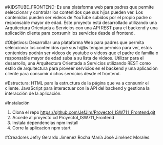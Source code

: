 #KIDSTUBE_FRONTEND:
Es una plataforma web para padres que permite seleccionar y controlar los contenidos que sus hijos pueden ver. Los contenidos pueden ser videos de YouTube subidos por el propio padre o responsable mayor de edad.
Este proyecto está desarrollado utilizando una Arquitectura Orientada a Servicios con una API REST para el backend y una aplicación cliente para consumir los servicios desde el frontend.

#Objetivos:
Desarrollar una plataforma Web para padres que permita seleccionar los contenidos que sus hij@s tengan permiso para ver, estos contenidos podrán ser videos de youtube o videos que el padre de familia o responsable mayor de edad suba a su lista de videos. 
Utilizar para el desarrollo, una Arquitectura Orientada a Servicios utilizando REST como estilo de arquitectura para proveer servicios en el backend y una aplicación cliente para consumir dichos servicios desde el frontend.

#Estructura:
HTML para la estructura de la página que va a consumir el cliente.
JavaScript para interactuar con la API del backend y gestiona la interacción de la aplicación.

#Instalación
1. Clona el repo
   https://github.com/JefJim/ProyectoI_ISW711_Frontend.git
2. Accede al proyecto
  cd ProyectoI_ISW711_Frontend
3. Instala dependencias
   npm install
4. Corre la aplicacion
   npm start
   
#Creadores
Jefry Gerardo Jimenez Rocha
María José Jiménez Morales
